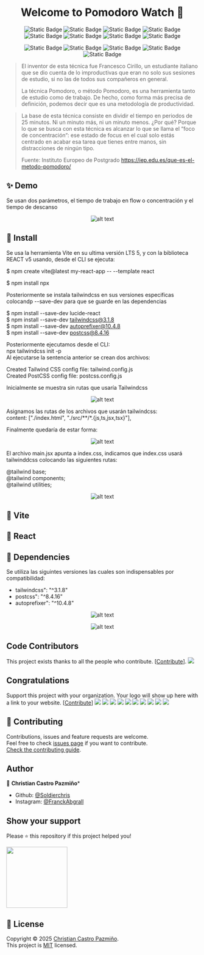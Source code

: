 <h1 align="center">Welcome to Pomodoro Watch 👋</h1>
<div align="center">

![Static Badge](https://img.shields.io/badge/10.9.0-f?label=npm)
![Static Badge](https://img.shields.io/badge/MIT-grey?label=licence&labelColor=yellow)
![Static Badge](https://img.shields.io/badge/GitHub-181717?style=flat&logo=github&logoColor=white)
![Static Badge](https://img.shields.io/badge/CSS3-1572B6?style=flat&logo=css3&logoColor=white)
![Static Badge](https://img.shields.io/badge/JavaScript-F7DF1E?style=flat&logo=javascript&logoColor=black)
![Static Badge](https://img.shields.io/badge/Node.js-339933?style=flat&logo=node.js&logoColor=white)
![Static Badge](https://img.shields.io/badge/HTML5-E34F26?style=flat&logo=html5&logoColor=white)
![Static Badge](https://img.shields.io/badge/React-61DAFB?style=flat&logo=react&logoColor=black)



![Static Badge](https://img.shields.io/badge/Markdown-ffffff?style=flat&logo=markdown&logoColor=black)
![Static Badge](https://img.shields.io/badge/Telegram-26A5E4?style=flat&logo=telegram&logoColor=white)
![Static Badge](https://img.shields.io/badge/Twitter-000000?style=flat&logo=x&logoColor=white)
![Static Badge](https://img.shields.io/badge/Instagram-E4405F?style=flat&logo=instagram&logoColor=white)
![Static Badge](https://img.shields.io/badge/LinkedIn-0A66C2?style=flat&logo=linkedin&logoColor=white)

</div>


> El inventor de esta técnica fue Francesco Cirillo, un estudiante italiano que se dio cuenta de lo improductivas que eran no solo sus sesiones de estudio, si no las de todos sus compañeros en general.
>
> La técnica Pomodoro, o método Pomodoro, es una herramienta tanto de estudio como de trabajo. De hecho, como forma más precisa de definición, podemos decir que es una metodología de productividad.

>La base de esta técnica consiste en dividir el tiempo en periodos de 25 minutos. Ni un minuto más, ni un minuto menos. ¿Por qué? Porque lo que se busca con esta técnica es alcanzar lo que se llama el “foco de concentración“: ese estado de focus en el cual solo estás centrado en acabar esa tarea que tienes entre manos, sin distracciones de ningún tipo. 
>
> Fuente: Instituto Europeo de Postgrado
> https://iep.edu.es/que-es-el-metodo-pomodoro/
> 

## ✨ Demo

Se usan dos parámetros, el tiempo de trabajo en flow o concentración y el tiempo de descanso

<div align="center">

![alt text](src/assets/pomodoro.gif)

</div>

## 🚀 Install
Se usa la herramienta Vite en su ultima versión LTS 5, y con la biblioteca REACT v5 usando, desde el CLI se ejecuta:  

$ npm create vite@latest my-react-app -- --template react  

$ npm install npx  


Posteriormente se instala tailwindcss en sus versiones especificas colocandp --save-dev para que se guarde en las dependencias  



$ npm install --save-dev lucide-react  
$ npm install --save-dev tailwindcss@3.1.8  
$ npm install --save-dev autoprefixer@10.4.8  
$ npm install --save-dev postcss@8.4.16  


Posteriormente ejecutamos desde el CLI:  
npx tailwindcss init -p  
Al ejecutarse la sentencia anterior se crean dos archivos:  

Created Tailwind CSS config file: tailwind.config.js  
Created PostCSS config file: postcss.config.js  

Inicialmente se muestra sin rutas que usaría Tailwindcss
<div align="center"> 

![alt text](src/assets/image-2.png)
</div>

Asignamos las rutas de los archivos que usarán tailwindcss:  
content: ["./index.html", "./src/**/*.{js,ts,jsx,tsx}"],  

Finalmente quedaría de estar forma:  

<div align="center">

![alt text](src/assets/image-3.png)
</div>

El archivo main.jsx apunta a index.css, indicamos que index.css usará tailwinddcss colocando las siguientes rutas:  

@tailwind base;  
@tailwind components;  
@tailwind utilities;  

<div align="center">

![alt text](src/assets/image-4.png)
</div>
  
## 🚀 Vite

## 🚀 React

## 🚀 Dependencies

Se utiliza las siguintes versiones las cuales son indispensables por compatibilidad:  

- tailwindcss": "^3.1.8"  
- postcss": "^8.4.16"  
- autoprefixer": "^10.4.8"  

<div align="center">

![alt text](src/assets/image-1.png)

![alt text](src/assets/image.png)

</div>


## Code Contributors

This project exists thanks to all the people who contribute. [[Contribute](CONTRIBUTING.md)].
<a href="https://github.com/kefranabg/readme-md-generator/graphs/contributors"><img src="https://opencollective.com/readme-md-generator/contributors.svg?width=890&button=false" /></a>





## Congratulations

Support this project with your organization. Your logo will show up here with a link to your website. [[Contribute](https://opencollective.com/readme-md-generator/contribute)]
<a href="https://opencollective.com/readme-md-generator/organization/0/website"><img src="https://opencollective.com/readme-md-generator/organization/0/avatar.svg"></a>
<a href="https://opencollective.com/readme-md-generator/organization/1/website"><img src="https://opencollective.com/readme-md-generator/organization/1/avatar.svg"></a>
<a href="https://opencollective.com/readme-md-generator/organization/2/website"><img src="https://opencollective.com/readme-md-generator/organization/2/avatar.svg"></a>
<a href="https://opencollective.com/readme-md-generator/organization/3/website"><img src="https://opencollective.com/readme-md-generator/organization/3/avatar.svg"></a>
<a href="https://opencollective.com/readme-md-generator/organization/4/website"><img src="https://opencollective.com/readme-md-generator/organization/4/avatar.svg"></a>
<a href="https://opencollective.com/readme-md-generator/organization/5/website"><img src="https://opencollective.com/readme-md-generator/organization/5/avatar.svg"></a>
<a href="https://opencollective.com/readme-md-generator/organization/6/website"><img src="https://opencollective.com/readme-md-generator/organization/6/avatar.svg"></a>
<a href="https://opencollective.com/readme-md-generator/organization/7/website"><img src="https://opencollective.com/readme-md-generator/organization/7/avatar.svg"></a>
<a href="https://opencollective.com/readme-md-generator/organization/8/website"><img src="https://opencollective.com/readme-md-generator/organization/8/avatar.svg"></a>
<a href="https://opencollective.com/readme-md-generator/organization/9/website"><img src="https://opencollective.com/readme-md-generator/organization/9/avatar.svg"></a>

## 🤝 Contributing

Contributions, issues and feature requests are welcome.<br />
Feel free to check [issues page](https://github.com/kefranabg/readme-md-generator/issues) if you want to contribute.<br />
[Check the contributing guide](./CONTRIBUTING.md).<br />

## Author

👤 **Christian Castro Pazmiño***

- Github: [@Soldierchris](https://github.com/Soldierchris)
- Instagram: [@FranckAbgrall](https://twitter.com/FranckAbgrall)
## Show your support

Please ⭐️ this repository if this project helped you!

<a href="https://www.patreon.com/FranckAbgrall">
  <img src="https://c5.patreon.com/external/logo/become_a_patron_button@2x.png" width="160">
</a>

## 📝 License

Copyright © 2025 [Christian Castro Pazmiño](https://github.com/kefranabg).<br />
This project is [MIT](https://github.com/kefranabg/readme-md-generator/blob/master/LICENSE) licensed.

